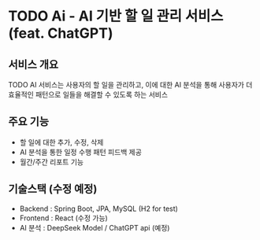 # TODO Ai - AI 기반 할 일 관리 서비스 (feat. ChatGPT)

## 서비스 개요
TODO AI 서비스는 사용자의 할 일을 관리하고, 
이에 대한 AI 분석을 통해 사용자가 더 효율적인 패턴으로 일들을 해결할 수 있도록 하는 서비스


## 주요 기능
 - 할 일에 대한 추가, 수정, 삭제
 - AI 분석을 통한 일정 수행 패턴 피드백 제공
 - 월간/주간 리포트 기능

## 기술스택 (수정 예정)
 - Backend : Spring Boot, JPA, MySQL (H2 for test)
 - Frontend : React (수정 가능)
 - AI 분석 : DeepSeek Model / ChatGPT api (예정)
